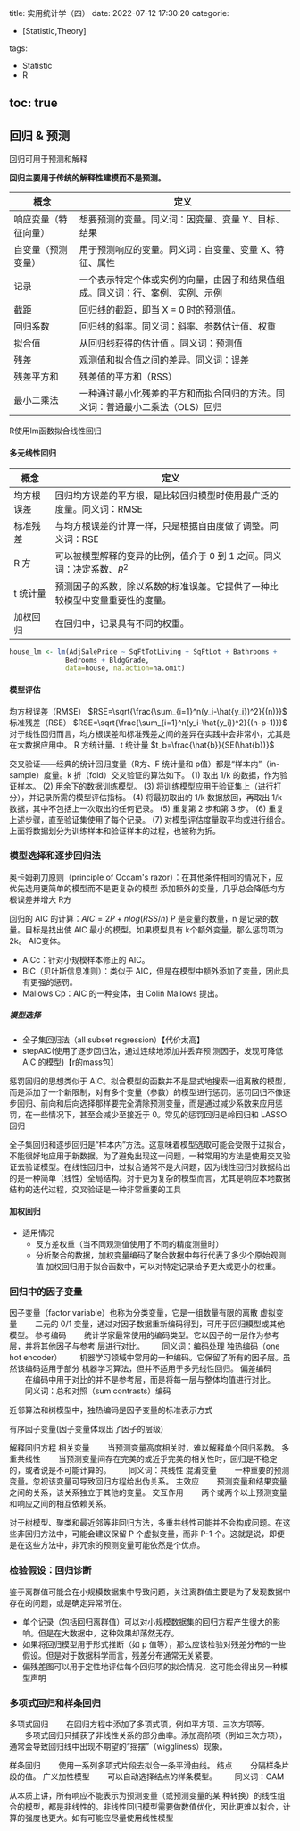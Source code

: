 title: 实用统计学（四）
date: 2022-07-12 17:30:20
categorie:
- [Statistic,Theory]

tags: 
- Statistic
- R

toc: true
---
## 回归 & 预测
回归可用于预测和解释

__回归主要用于传统的解释性建模而不是预测。__

<!--more-->

概念|定义
---|---
响应变量（特征向量）|想要预测的变量。同义词：因变量、变量 Y、目标、结果
自变量（预测变量）|用于预测响应的变量。同义词：自变量、变量 X、特征、属性
记录|一个表示特定个体或实例的向量，由因子和结果值组成。同义词：行、案例、实例、示例
截距|回归线的截距，即当 X = 0 时的预测值。
回归系数|回归线的斜率。同义词：斜率、参数估计值、权重
拟合值|从回归线获得的估计值 。同义词：预测值
残差|观测值和拟合值之间的差异。同义词：误差
残差平方和|残差值的平方和（RSS）　
最小二乘法|一种通过最小化残差的平方和而拟合回归的方法。同义词：普通最小二乘法（OLS）回归
R使用lm函数拟合线性回归

#### 多元线性回归
概念|定义
---|---
均方根误差|回归均方误差的平方根，是比较回归模型时使用最广泛的度量。同义词：RMSE
标准残差|与均方根误差的计算一样，只是根据自由度做了调整。同义词：RSE
R 方|可以被模型解释的变异的比例，值介于 0 到 1 之间。同义词：决定系数、$R^2$
t 统计量|预测因子的系数，除以系数的标准误差。它提供了一种比较模型中变量重要性的度量。
加权回归|在回归中，记录具有不同的权重。
``` R
house_lm <- lm(AdjSalePrice ~ SqFtTotLiving + SqFtLot + Bathrooms +
              Bedrooms + BldgGrade,
              data=house, na.action=na.omit)
```

#### 模型评估
均方根误差（RMSE）
$RSE=\sqrt{\frac{\sum_{i=1}^n(y_i-\hat{y_i})^2}{(n)}}$
标准残差（RSE）
$RSE=\sqrt{\frac{\sum_{i=1}^n(y_i-\hat{y_i})^2}{(n-p-1)}}$
对于线性回归而言，均方根误差和标准残差之间的差异在实践中会非常小，尤其是在大数据应用中。
R 方统计量、t 统计量
$t_b=\frac{\hat{b}}{SE(\hat{b})}$

交叉验证——经典的统计回归度量（R方、F 统计量和 p值）都是“样本内”（in-sample）度量。k 折（fold）交叉验证的算法如下。
(1) 取出 1/k 的数据，作为验证样本。
(2) 用余下的数据训练模型。
(3) 将训练模型应用于验证集上（进行打分），并记录所需的模型评估指标。
(4) 将最初取出的 1/k 数据放回，再取出 1/k 数据，其中不包括上一次取出的任何记录。
(5) 重复第 2 步和第 3 步。
(6) 重复上述步骤，直至验证集使用了每个记录。
(7) 对模型评估度量取平均或进行组合。
上面将数据划分为训练样本和验证样本的过程，也被称为折。


### 模型选择和逐步回归法
奥卡姆剃刀原则（principle of Occam's razor）：在其他条件相同的情况下，应优先选用更简单的模型而不是更复杂的模型
添加额外的变量，几乎总会降低均方根误差并增大 R方

回归的 AIC 的计算：$AIC= 2P+nlog(RSS/n)$
P 是变量的数量，n 是记录的数量。目标是找出使 AIC 最小的模型。如果模型具有 k个额外变量，那么惩罚项为 2k。
AIC变体。
- AICc：针对小规模样本修正的 AIC。
- BIC（贝叶斯信息准则）：类似于 AIC，但是在模型中额外添加了变量，因此具有更强的惩罚。
- Mallows Cp：AIC 的一种变体，由 Colin Mallows 提出。



##### 模型选择

- 全子集回归法（all subset regression）【代价太高】
- stepAIC(使用了逐步回归法，通过连续地添加并丢弃预
测因子，发现可降低 AIC 的模型)【r的mass包】

惩罚回归的思想类似于 AIC。拟合模型的函数并不是显式地搜索一组离散的模型，而是添加了一个新限制，对有多个变量（参数）的模型进行惩罚。惩罚回归不像逐步回归、前向和后向选择那样要完全清除预测变量，而是通过减少系数来应用惩罚，在一些情况下，甚至会减少至接近于 0。常见的惩罚回归是岭回归和 LASSO 回归

全子集回归和逐步回归是“样本内”方法。这意味着模型选取可能会受限于过拟合，不能很好地应用于新数据。为了避免出现这一问题，一种常用的方法是使用交叉验证去验证模型。在线性回归中，过拟合通常不是大问题，因为线性回归对数据给出的是一种简单（线性）全局结构。对于更为复杂的模型而言，尤其是响应本地数据结构的迭代过程，交叉验证是一种非常重要的工具

#### 加权回归

- 适用情况
  - 反方差权重（当不同观测值使用了不同的精度测量时）
  - 分析聚合的数据，加权变量编码了聚合数据中每行代表了多少个原始观测值
加权回归用于拟合函数中，可以对特定记录给予更大或更小的权重。

###  回归中的因子变量
因子变量（factor variable）也称为分类变量，它是一组数量有限的离散
虚拟变量
　　二元的 0/1 变量，通过对因子数据重新编码得到，可用于回归模型或其他模型。
参考编码
　　统计学家最常使用的编码类型。它以因子的一层作为参考层，并将其他因子与参考
层进行对比。
　　同义词：编码处理
独热编码（one hot encoder）
　　机器学习领域中常用的一种编码。它保留了所有的因子层。虽然该编码适用于部分
机器学习算法，但并不适用于多元线性回归。
偏差编码
　　在编码中用于对比的并不是参考层，而是将每一层与整体均值进行对比。
　　同义词：总和对照（sum contrasts）编码


近邻算法和树模型中，独热编码是因子变量的标准表示方式


有序因子变量(因子变量体现出了因子的层级)

解释回归方程
相关变量
　　当预测变量高度相关时，难以解释单个回归系数。
多重共线性
　　当预测变量间存在完美的或近乎完美的相关性时，回归是不稳定的，或者说是不可能计算的。
　　同义词：共线性
混淆变量
　　一种重要的预测变量。忽视该变量可导致回归方程给出伪关系。
主效应
　　预测变量和结果变量之间的关系，该关系独立于其他的变量。
交互作用
　　两个或两个以上预测变量和响应之间的相互依赖关系。

对于树模型、聚类和最近邻等非回归方法，多重共线性可能并不会构成问题。在这些非回归方法中，可能会建议保留 P 个虚拟变量，而非 P-1 个。这就是说，即便是在这些方法中，非冗余的预测变量可能依然是个优点。


### 检验假设：回归诊断
鉴于离群值可能会在小规模数据集中导致问题，关注离群值主要是为了发现数据中存在的问题，或是确定异常所在。
- 单个记录（包括回归离群值）可以对小规模数据集的回归方程产生很大的影响。但是在大数据中，这种效果却荡然无存。
- 如果将回归模型用于形式推断（如 p 值等），那么应该检验对残差分布的一些假设。但是对于数据科学而言，残差分布通常无关紧要。
- 偏残差图可以用于定性地评估每个回归项的拟合情况，这可能会得出另一种模型声明


### 多项式回归和样条回归
多项式回归
　　在回归方程中添加了多项式项，例如平方项、三次方项等。
　　多项式回归只捕获了非线性关系的部分曲率。添加高阶项（例如三次方项），通常会导致回归线中出现不期望的“摇摆”（wiggliness）现象。

样条回归
　　使用一系列多项式片段去拟合一条平滑曲线。
结点
　　分隔样条片段的值。
广义加性模型
　　可以自动选择结点的样条模型。
　　同义词：GAM

 从本质上讲，所有响应不能表示为预测变量（或预测变量的某
种转换）的线性组合的模型，都是非线性的。非线性回归模型需要做数值优化，因此更难以拟合，计算的强度也更大。如有可能应尽量使用线性模型